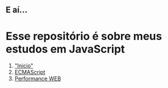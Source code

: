 <h2>E aí...</h2>
<h1>Esse repositório é sobre meus estudos em JavaScript</h1>

<ol>
    <li>
        <a href="https://github.com/GustavoGomesDias/estudos-js/tree/master/inicio">"Inicio"</a>
    </li>
    <li>
        <a href="https://github.com/GustavoGomesDias/estudos-js/tree/master/es">ECMAScript</a>
    </li>
    <li>
        <a href="https://github.com/GustavoGomesDias/estudos-js/tree/master/conceitos1">Performance WEB</a>
    </li>
</ol>
    

